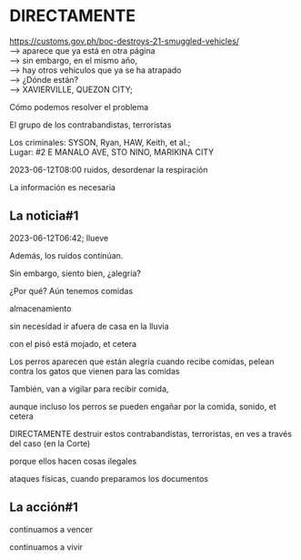 # DIRECTAMENTE

https://customs.gov.ph/boc-destroys-21-smuggled-vehicles/<br/>
—> aparece que ya está en otra página<br/>
—> sin embargo, en el mismo año, <br/>
—> hay otros vehículos que ya se ha atrapado<br/>
—> ¿Dónde están?<br/>
—> XAVIERVILLE, QUEZON CITY;

Cómo podemos resolver el problema 

El grupo de los contrabandistas, terroristas

Los criminales: SYSON, Ryan, HAW, Keith, et al.;  
Lugar: #2 E MANALO AVE, STO NINO, MARIKINA CITY

2023-06-12T08:00
ruidos, desordenar la respiración

La información es necesaria

## La noticia#1

2023-06-12T06:42; llueve

Además, los ruidos continúan.

Sin embargo, siento bien, ¿alegría?

¿Por qué? Aún tenemos comidas 

almacenamiento

sin necesidad ir afuera de casa en la lluvia

con el pisó está mojado, et cetera

Los perros aparecen que están alegría cuando recibe comidas, pelean contra los gatos que vienen para las comidas

También, van a vigilar para recibir comida,

aunque incluso los perros se pueden engañar por la comida, sonido, et cetera

DIRECTAMENTE destruir estos contrabandistas, terroristas, en ves a través del caso (en la Corte)

porque ellos hacen cosas ilegales

ataques físicas, cuando preparamos los documentos

## La acción#1

continuamos a vencer

continuamos a vivir


